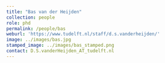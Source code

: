 ```yaml
---
title: "Bas van der Heijden"
collection: people
role: phd
permalink: /people/bas
weburl: 'https://www.tudelft.nl/staff/d.s.vanderheijden/'
image: ../images/bas.jpg
stamped_image: ../images/bas_stamped.png
contact: D.S.vanderHeijden_AT_tudelft.nl
---
```

